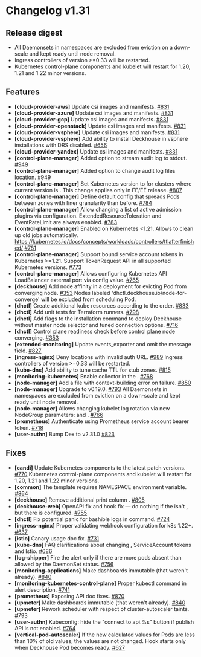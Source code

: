 # Changelog v1.31

## Release digest


 - All Daemonsets in  namespaces are excluded from eviction on a down-scale and kept ready until node removal.
 - Ingress controllers of version >=0.33 will be restarted.
 - Kubernetes control-plane components and kubelet will restart for 1.20, 1.21 and 1.22 minor versions.

## Features


 - **[cloud-provider-aws]** Update csi images and manifests. [#831](https://github.com/deckhouse/deckhouse/pull/831)
 - **[cloud-provider-azure]** Update csi images and manifests. [#831](https://github.com/deckhouse/deckhouse/pull/831)
 - **[cloud-provider-gcp]** Update csi images and manifests. [#831](https://github.com/deckhouse/deckhouse/pull/831)
 - **[cloud-provider-openstack]** Update csi images and manifests. [#831](https://github.com/deckhouse/deckhouse/pull/831)
 - **[cloud-provider-vsphere]** Update csi images and manifests. [#831](https://github.com/deckhouse/deckhouse/pull/831)
 - **[cloud-provider-vsphere]** Add ability to install Deckhouse in vsphere installations with DRS disabled. [#656](https://github.com/deckhouse/deckhouse/pull/656)
 - **[cloud-provider-yandex]** Update csi images and manifests. [#831](https://github.com/deckhouse/deckhouse/pull/831)
 - **[control-plane-manager]** Added option to stream audit log to stdout. [#949](https://github.com/deckhouse/deckhouse/pull/949)
 - **[control-plane-manager]** Added option to change audit log files location. [#949](https://github.com/deckhouse/deckhouse/pull/949)
 - **[control-plane-manager]** Set Kubernetes version to  for clusters where current version is . This change applies only in FE/EE release. [#807](https://github.com/deckhouse/deckhouse/pull/807)
 - **[control-plane-manager]** Define default config that spreads Pods between zones with finer granularity than before. [#784](https://github.com/deckhouse/deckhouse/pull/784)
 - **[control-plane-manager]** Allow changing a list of active admission plugins via  configuration.
    ExtendedResourceToleration and EventRateLimit are always enabled. [#783](https://github.com/deckhouse/deckhouse/pull/783)
 - **[control-plane-manager]** Enabled  on Kubernetes <1.21.
    Allows to clean up old jobs automatically. 
    https://kubernetes.io/docs/concepts/workloads/controllers/ttlafterfinished/ [#781](https://github.com/deckhouse/deckhouse/pull/781)
 - **[control-plane-manager]** Support bound service account tokens in Kubernetes >=1.21. Support TokenRequest API in all supported Kubernetes versions. [#773](https://github.com/deckhouse/deckhouse/pull/773)
 - **[control-plane-manager]** Allows configuring Kubernetes API LoadBalancer external port via  config value. [#765](https://github.com/deckhouse/deckhouse/pull/765)
 - **[deckhouse]** Add node affinity in a  deployment for evicting Pod from converging node. [#353](https://github.com/deckhouse/deckhouse/pull/353)
    Nodes labeled 'dhctl.deckhouse.io/node-for-converge' will be excluded from scheduling  Pod.
 - **[dhctl]** Create additional kube resources according to the order. [#833](https://github.com/deckhouse/deckhouse/pull/833)
 - **[dhctl]** Add unit tests for Terraform runners. [#798](https://github.com/deckhouse/deckhouse/pull/798)
 - **[dhctl]** Add flags to the installation command to deploy Deckhouse without master node selector and tuned connection options. [#716](https://github.com/deckhouse/deckhouse/pull/716)
 - **[dhctl]** Control plane readiness check before control plane node converging. [#353](https://github.com/deckhouse/deckhouse/pull/353)
 - **[extended-monitoring]** Update events_exporter and omit the message field. [#827](https://github.com/deckhouse/deckhouse/pull/827)
 - **[ingress-nginx]** Deny locations with invalid auth URL. [#989](https://github.com/deckhouse/deckhouse/pull/989)
    Ingress controllers of version >=0.33 will be restarted.
 - **[kube-dns]** Add ability to tune cache TTL for stub zones. [#815](https://github.com/deckhouse/deckhouse/pull/815)
 - **[monitoring-kubernetes]** Enable  collector in the . [#768](https://github.com/deckhouse/deckhouse/pull/768)
 - **[node-manager]** Add a file with context-building error on failure. [#850](https://github.com/deckhouse/deckhouse/pull/850)
 - **[node-manager]** Upgrade  to v0.19.0. [#793](https://github.com/deckhouse/deckhouse/pull/793)
    All Daemonsets in  namespaces are excluded from eviction on a down-scale and kept ready until node removal.
 - **[node-manager]** Allows changing kubelet log rotation via new NodeGroup parameters:  and . [#766](https://github.com/deckhouse/deckhouse/pull/766)
 - **[prometheus]** Authenticate using Prometheus service account bearer token. [#718](https://github.com/deckhouse/deckhouse/pull/718)
 - **[user-authn]** Bump Dex to v2.31.0 [#823](https://github.com/deckhouse/deckhouse/pull/823)

## Fixes


 - **[candi]** Update Kubernetes components to the latest patch versions. [#770](https://github.com/deckhouse/deckhouse/pull/770)
    Kubernetes control-plane components and kubelet will restart for 1.20, 1.21 and 1.22 minor versions.
 - **[common]** The  template requires NAMESPACE environment variable. [#864](https://github.com/deckhouse/deckhouse/pull/864)
 - **[deckhouse]** Remove additional print column . [#805](https://github.com/deckhouse/deckhouse/pull/805)
 - **[deckhouse-web]** OpenAPI fix and  hook fix — do nothing if the  isn't , but there is  configured. [#755](https://github.com/deckhouse/deckhouse/pull/755)
 - **[dhctl]** Fix potential panic for bashible logs in  command. [#724](https://github.com/deckhouse/deckhouse/pull/724)
 - **[ingress-nginx]** Proper validating webhook configuration for k8s 1.22+. [#637](https://github.com/deckhouse/deckhouse/pull/637)
 - **[istio]** Canary usage doc fix. [#731](https://github.com/deckhouse/deckhouse/pull/731)
 - **[kube-dns]** FAQ clarifications about changing , ServiceAccount tokens and Istio. [#686](https://github.com/deckhouse/deckhouse/pull/686)
 - **[log-shipper]** Fire the alert only if there are more pods absent than allowed by the DaemonSet status. [#756](https://github.com/deckhouse/deckhouse/pull/756)
 - **[monitoring-applications]** Make dashboards immutable (that weren't already). [#840](https://github.com/deckhouse/deckhouse/pull/840)
 - **[monitoring-kubernetes-control-plane]** Proper kubectl command in alert description. [#741](https://github.com/deckhouse/deckhouse/pull/741)
 - **[prometheus]** Exposing API doc fixes. [#870](https://github.com/deckhouse/deckhouse/pull/870)
 - **[upmeter]** Make dashboards immutable (that weren't already). [#840](https://github.com/deckhouse/deckhouse/pull/840)
 - **[upmeter]** Rework scheduler with respect of cluster-autoscaler taints. [#793](https://github.com/deckhouse/deckhouse/pull/793)
 - **[user-authn]** Kubeconfig: hide the "connect to api.%s" button if publish API is not enabled. [#764](https://github.com/deckhouse/deckhouse/pull/764)
 - **[vertical-pod-autoscaler]** If the new calculated  values for Pods are less than 10% of old values, the values are not changed. Hook starts only when Deckhouse Pod becomes ready. [#627](https://github.com/deckhouse/deckhouse/pull/627)


